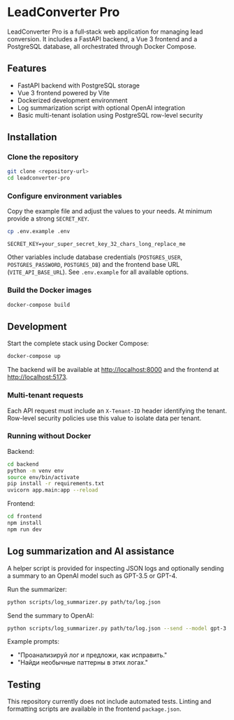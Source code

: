 # LeadConverter Pro

LeadConverter Pro is a full‑stack web application for managing lead conversion.
It includes a FastAPI backend, a Vue 3 frontend and a PostgreSQL database, all
orchestrated through Docker Compose.

## Features
- FastAPI backend with PostgreSQL storage
- Vue 3 frontend powered by Vite
- Dockerized development environment
- Log summarization script with optional OpenAI integration
- Basic multi-tenant isolation using PostgreSQL row-level security

## Installation
### Clone the repository
```bash
git clone <repository-url>
cd leadconverter-pro
```

### Configure environment variables
Copy the example file and adjust the values to your needs. At minimum provide a
strong `SECRET_KEY`.
```bash
cp .env.example .env
```
```env
SECRET_KEY=your_super_secret_key_32_chars_long_replace_me
```
Other variables include database credentials (`POSTGRES_USER`,
`POSTGRES_PASSWORD`, `POSTGRES_DB`) and the frontend base URL
(`VITE_API_BASE_URL`). See `.env.example` for all available options.

### Build the Docker images
```bash
docker-compose build
```

## Development
Start the complete stack using Docker Compose:
```bash
docker-compose up
```
The backend will be available at <http://localhost:8000> and the frontend at
<http://localhost:5173>.

### Multi-tenant requests
Each API request must include an `X-Tenant-ID` header identifying the tenant.
Row-level security policies use this value to isolate data per tenant.

### Running without Docker
Backend:
```bash
cd backend
python -m venv env
source env/bin/activate
pip install -r requirements.txt
uvicorn app.main:app --reload
```

Frontend:
```bash
cd frontend
npm install
npm run dev
```

## Log summarization and AI assistance
A helper script is provided for inspecting JSON logs and optionally sending a
summary to an OpenAI model such as GPT-3.5 or GPT-4.

Run the summarizer:
```bash
python scripts/log_summarizer.py path/to/log.json
```

Send the summary to OpenAI:
```bash
python scripts/log_summarizer.py path/to/log.json --send --model gpt-3.5-turbo
```

Example prompts:
- "Проанализируй лог и предложи, как исправить."
- "Найди необычные паттерны в этих логах."

## Testing
This repository currently does not include automated tests. Linting and
formatting scripts are available in the frontend `package.json`.
